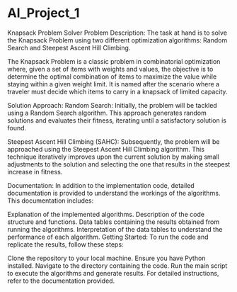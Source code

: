 # AI_Project_1

Knapsack Problem Solver
Problem Description:
The task at hand is to solve the Knapsack Problem using two different optimization algorithms: Random Search and Steepest Ascent Hill Climbing.

The Knapsack Problem is a classic problem in combinatorial optimization where, given a set of items with weights and values, the objective is to determine the optimal combination of items to maximize the value while staying within a given weight limit. It is named after the scenario where a traveler must decide which items to carry in a knapsack of limited capacity.

Solution Approach:
Random Search: Initially, the problem will be tackled using a Random Search algorithm. This approach generates random solutions and evaluates their fitness, iterating until a satisfactory solution is found.

Steepest Ascent Hill Climbing (SAHC): Subsequently, the problem will be approached using the Steepest Ascent Hill Climbing algorithm. This technique iteratively improves upon the current solution by making small adjustments to the solution and selecting the one that results in the steepest increase in fitness.

Documentation:
In addition to the implementation code, detailed documentation is provided to understand the workings of the algorithms. This documentation includes:

Explanation of the implemented algorithms.
Description of the code structure and functions.
Data tables containing the results obtained from running the algorithms.
Interpretation of the data tables to understand the performance of each algorithm.
Getting Started:
To run the code and replicate the results, follow these steps:

Clone the repository to your local machine.
Ensure you have Python installed.
Navigate to the directory containing the code.
Run the main script to execute the algorithms and generate results.
For detailed instructions, refer to the documentation provided.
